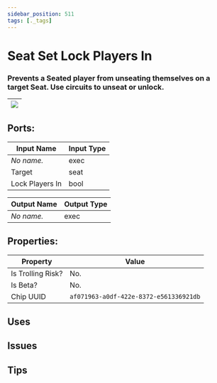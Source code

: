 ```yaml
---
sidebar_position: 511
tags: [._tags]
---
```


# Seat Set Lock Players In


### Prevents a Seated player from unseating themselves on a target Seat. Use circuits to unseat or unlock.

| ![](https://images-ext-2.discordapp.net/external/MPmIaQzlEPmgGWlgi-WxBBXt0Bjv_zWPkg1y1f_sy3s/https/www.recroomcircuits.com/image/circuit/absolute-value?width=206&height=108) |
|-----|

## Ports:

| Input Name | Input Type |
|-----------|-----------|
| *No name.* | exec |
| Target | seat |
| Lock Players In | bool |

| Output Name | Output Type |
|-----------|-----------|
| *No name.* | exec |

## Properties:

| Property  | Value |
|-------------------|-----------|
| Is Trolling Risk? | No. |
| Is Beta? | No. |
| Chip UUID | `af071963-a0df-422e-8372-e561336921db` |

## Uses

## Issues

## Tips